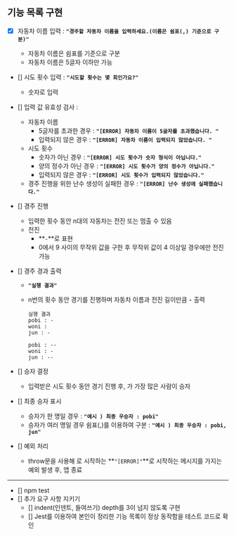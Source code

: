 ## 기능 목록 구현

- [x] 자동차 이름 입력 : **`"경주할 자동차 이름을 입력하세요.(이름은 쉼표(,) 기준으로 구분)"`**

  - 자동차 이름은 쉼표를 기준으로 구분
  - 자동차 이름은 5글자 이하만 가능

- [] 시도 횟수 입력 : **`"시도할 횟수는 몇 회인가요?"`**

  - 숫자로 입력

- [] 입력 값 유효성 검사 :

  - 자동차 이름
    - 5글자를 초과한 경우 : **`"[ERROR] 자동차 이름이 5글자를 초과했습니다. "`**
    - 입력되지 않은 경우 : **`"[ERROR] 자동차 이름이 입력되지 않았습니다. "`**
  - 시도 횟수
    - 숫자가 아닌 경우 : **`"[ERROR] 시도 횟수가 숫자 형식이 아닙니다."`**
    - 양의 정수가 아닌 경우 : **`"[ERROR] 시도 횟수가 양의 정수가 아닙니다."`**
    - 입력되지 않은 경우 : **`"[ERROR] 시도 횟수가 입력되지 않았습니다."`**
  - 경주 진행을 위한 난수 생성이 실패한 경우 : **`"[ERROR] 난수 생성에 실패했습니다."`**

- [] 경주 진행

  - 입력한 횟수 동안 n대의 자동차는 전진 또는 멈출 수 있음
  - 전진
    - **`-`**로 표현
    - 0에서 9 사이의 무작위 값을 구한 후 무작위 값이 4 이상일 경우에만 전진 가능

- [] 경주 경과 출력

  - **`"실행 결과"`**
  - n번의 횟수 동안 경기를 진행하며 자동차 이름과 전진 길이만큼 **`-`** 출력

    ```
    실행 결과
    pobi : -
    woni :
    jun : -

    pobi : --
    woni : -
    jun : --
    ```

- [] 승자 결정

  - 입력받은 시도 횟수 동안 경기 진행 후, 가 가장 많은 사람이 승자

- [] 최종 승자 표시

  - 승자가 한 명일 경우 : **`"예시 ) 최종 우승자 : pobi"`**
  - 승자가 여러 명일 경우 쉼표(,)를 이용하여 구분 : **`"예시 ) 최종 우승자 : pobi, jun"`**

- [] 예외 처리
  - throw문을 사용해 로 시작하는 **`"[ERROR]"`**로 시작하는 메시지를 가지는 예외 발생 후, 앱 종료

---

- [] npm test
- [] 추가 요구 사항 지키기
  - [] indent(인덴트, 들여쓰기) depth를 3이 넘지 않도록 구현
  - [] Jest를 이용하여 본인이 정리한 기능 목록이 정상 동작함을 테스트 코드로 확인

